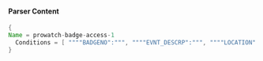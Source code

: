 #### Parser Content
```Java
{
Name = prowatch-badge-access-1
  Conditions = [ """"BADGENO":""", """"EVNT_DESCRP":""", """"LOCATION":""" ]
}
```